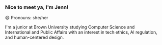 ### Nice to meet ya, I'm Jenn!

😄 Pronouns: she/her

I'm a junior at Brown University studying Computer Science and International and Public Affairs with an interest in tech ethics, AI regulation, and human-centered design.

<!--
**jennjwang/jennjwang** is a ✨ _special_ ✨ repository because its `README.md` (this file) appears on your GitHub profile.

Here are some ideas to get you started:

- 🔭 I’m currently working on ...
- 🌱 I’m currently learning ...
- 👯 I’m looking to collaborate on ...
- 🤔 I’m looking for help with ...
- 💬 Ask me about ...
- 📫 How to reach me: ...
- 😄 Pronouns: ...
- ⚡ Fun fact: ...
-->
